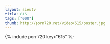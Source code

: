 ```yaml
--- 
layout: sieutv
title: 615
tags: ["000"]
thumb: http://porn720.net/video/615/poster.jpg
---
```

{% include porn720 key="615" %} 
